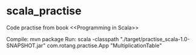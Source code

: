# scala_practise
Code practise from book &lt;&lt;Programming in Scala>>

Compile: mvn package
Run: scala -classpath "./target/practise_scala-1.0-SNAPSHOT.jar" com.rotang.practise.App "MultiplicationTable"